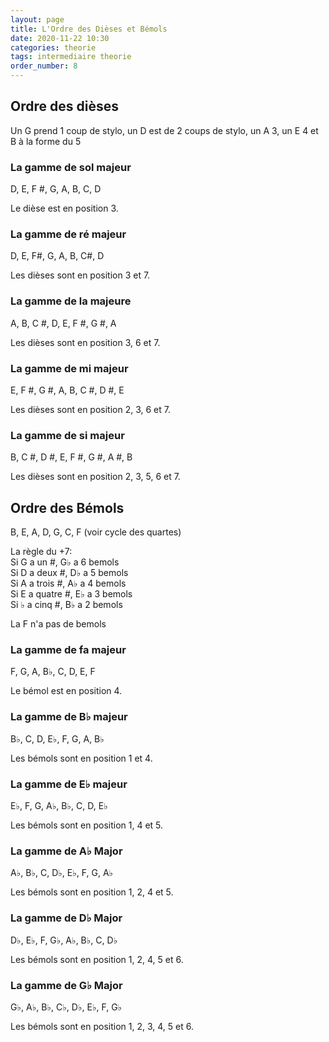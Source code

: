```yaml
---
layout: page
title: L'Ordre des Dièses et Bémols
date: 2020-11-22 10:30
categories: theorie
tags: intermediaire theorie
order_number: 8
---
```


## Ordre des dièses

Un G prend 1 coup de stylo, un D est de 2 coups de stylo, un A 3, un E 4 et B à la forme du 5

### La gamme de sol majeur

D, E, F #, G, A, B, C, D

Le dièse est en position 3.

### La gamme de ré majeur

D, E, F#, G, A, B, C#, D

Les dièses sont en position 3 et 7.

### La gamme de la majeure

A, B, C #, D, E, F #, G #, A

Les dièses sont en position 3, 6 et 7.

### La gamme de mi majeur

E, F #, G #, A, B, C #, D #, E

Les dièses sont en position 2, 3, 6 et 7.

### La gamme de si majeur

B, C #, D #, E, F #, G #, A #, B

Les dièses sont en position 2, 3, 5, 6 et 7.

## Ordre des Bémols

B, E, A, D, G, C, F (voir cycle des quartes)

La règle du +7:  
Si G a un #, G♭ a 6 bemols  
Si D a deux #, D♭ a 5 bemols  
Si A a trois #, A♭ a 4 bemols  
Si E a quatre #, E♭ a 3 bemols  
Si ♭ a cinq #, B♭ a 2 bemols

La F n'a pas de bemols

### La gamme de fa majeur

F, G, A, B♭, C, D, E, F

Le bémol est en position 4.

### La gamme de B♭ majeur

B♭, C, D, E♭, F, G, A, B♭

Les bémols sont en position 1 et 4.

### La gamme de E♭ majeur

E♭, F, G, A♭, B♭, C, D, E♭

Les bémols sont en position 1, 4 et 5.


### La gamme de A♭ Major

A♭, B♭, C, D♭, E♭, F, G, A♭

Les bémols sont en position 1, 2, 4 et 5.

### La gamme de D♭ Major

D♭, E♭, F, G♭, A♭, B♭, C, D♭

Les bémols sont en position 1, 2, 4, 5 et 6.

### La gamme de G♭ Major

G♭, A♭, B♭, C♭, D♭, E♭, F, G♭

Les bémols sont en position 1, 2, 3, 4, 5 et 6.
